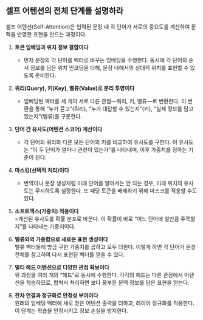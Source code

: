 ## 셀프 어텐션의 전체 단계를 설명하라

셀프 어텐션(Self-Attention)은 입력된 문장 내 각 단어가 서로의 중요도를 계산하여 문맥을 반영한 표현을 만드는 과정이다. 

1. **토큰 임베딩과 위치 정보 결합이다** 
	- 먼저 문장의 각 단어를 벡터로 바꾸는 임베딩을 수행한다. 동시에 각 단어의 순서 정보를 담은 위치 인코딩을 더해, 문장 내에서의 상대적 위치를 표현할 수 있도록 준비한다.

2. **쿼리(Query), 키(Key), 밸류(Value)로 분리 투영이다**  
    - 임베딩된 벡터를 세 개의 서로 다른 관점—쿼리, 키, 밸류—로 변환한다. 이 변환을 통해 “누가 묻고”(쿼리), “누가 대답할 수 있는지”(키), “실제 정보를 담고 있는지”(밸류)를 구분한다.

3. **단어 간 유사도(어텐션 스코어) 계산이다**  
    - 각 단어의 쿼리와 다른 모든 단어의 키를 비교하여 유사도를 구한다. 이 유사도는 “이 두 단어가 얼마나 관련이 있는가”를 나타내며, 이후 가중치를 정하는 기준이 된다.

4. **마스킹(선택적 처리)이다**  
    - 번역이나 문장 생성처럼 미래 단어를 알아서는 안 되는 경우, 미래 위치의 유사도는 무시하도록 설정한다. 또 패딩 토큰을 배제하기 위해 마스크를 적용할 수도 있다.

5. **소프트맥스(가중치) 적용이다**  
    =계산된 유사도를 확률 분포로 바꾼다. 이 확률이 바로 “어느 단어에 얼만큼 주목할지”를 나타내는 가중치이다.

6. **밸류와의 가중합으로 새로운 표현 생성이다**  
    밸류 벡터들에 방금 구한 가중치를 곱하고 모두 더한다. 이렇게 하면 각 단어가 문장 전체를 참고하여 다시 표현된 벡터를 얻을 수 있다.

7. **멀티 헤드 어텐션으로 다양한 관점 확보이다**  
    위 과정을 여러 개의 “헤드”로 동시에 수행한다. 각각의 헤드는 다른 관점에서 어텐션을 학습하므로, 합쳐서 처리하면 보다 풍부한 문맥 정보를 담은 표현을 얻는다.

8. **잔차 연결과 정규화로 안정성 부여이다**  
    원래의 임베딩 벡터에 새로 얻은 어텐션 출력을 더하고, 레이어 정규화를 적용한다. 이 단계는 학습을 안정시키고 정보 손실을 방지한다.
